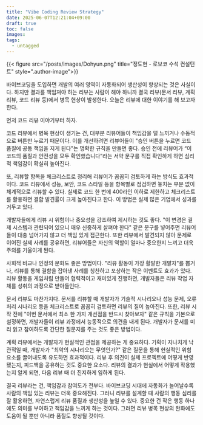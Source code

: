 ```yaml
---
title: "Vibe Coding Review Strategy"
date: 2025-06-07T12:21:04+09:00
draft: true
toc: false
images:
tags:
  - untagged
---
```


{{< figure src="/posts/images/Dohyun.png" title="정도현 - 로보코 수석 컨설턴트" style=".author-image">}}

바이브코딩을 도입하면 개발의 여러 영역이 자동화되어 생산성이 향상되는 것은 사실이다. 하지만 결과를 책임져야 하는 리뷰는 사람이 해야 하니까 결국 리뷰(문서 리뷰, 계획 리뷰, 코드 리뷰 등)에서 병목 현상이 발생한다. 오늘은 리뷰에 대한 이야기를 해 보고자 한다.

먼저 코드 리뷰 이야기부터 하자.

코드 리뷰에서 병목 현상이 생기는 건, 대부분 리뷰어들이 책임감을 덜 느끼거나 수동적으로 버튼만 누르기 때문이다. 이를 개선하려면 리뷰어들이 "승인 버튼을 누르면 코드 품질에 공동 책임을 지게 된다"는 명확한 규칙을 만들면 좋다. 승인 전에 리뷰어가 “이 코드의 품질과 안전성을 모두 확인했습니다”라는 서약 문구를 직접 확인하게 하면 심리적 책임감이 확실히 높아진다.

또, 리뷰할 항목을 체크리스트로 정리해 리뷰어가 꼼꼼히 검토하게 하는 방식도 효과적이다. 코드 리뷰에서 성능, 보안, 코드 스타일 등을 항목별로 점검하면 놓치는 부분 없이 체계적으로 리뷰할 수 있다. 실제로 코드 한 번에 400라인 이하로 제한하고 체크리스트를 활용하면 결함 발견률이 크게 높아진다고 한다. 이 방법은 실제 많은 기업에서 성과를 거두고 있다.

개발자들에게 리뷰 시 위험이나 중요성을 강조하여 제시하는 것도 좋다. "이 변경은 결제 시스템과 관련되어 있으니 매우 신중하게 살펴야 한다" 같은 문구를 넣어주면 리뷰어들이 대충 넘어가지 않고 더 책임 있게 접근한다. 또한 리뷰에서 발견되지 않아 문제로 이어진 실제 사례를 공유하면, 리뷰어들은 자신의 역할이 얼마나 중요한지 느끼고 더욱 주의를 기울이게 된다.

사회적 비교나 인정의 문화도 좋은 방법이다. "리뷰 활동이 가장 활발한 개발자"를 뽑거나, 리뷰를 통해 결함을 잡아낸 사례를 칭찬하고 포상하는 작은 이벤트도 효과가 있다. 리뷰 활동을 게임처럼 만들어 협력적이고 재미있게 진행하면, 개발자들은 리뷰 작업 자체를 성취의 과정으로 받아들인다.

문서 리뷰도 마찬가지다. 문서를 리뷰할 때 개발자가 기술적 시나리오나 성능 문제, 오류 처리 시나리오 등을 체크리스트로 꼼꼼히 검토하면 리뷰의 질이 높아진다. 또한, 리뷰 시작 전에 "이번 문서에서 최소 한 가지 개선점을 반드시 찾아보자" 같은 규칙을 기본으로 설정하면, 개발자들이 리뷰 과정에서 능동적으로 의견을 내게 된다. 개발자가 문서를 미리 읽고 참여하도록 간단한 질문지를 주는 것도 좋은 방법이다.

계획 리뷰에서는 개발자가 현실적인 관점을 제공하는 게 중요하다. 기획이 지나치게 낙관적일 때, 개발자가 "최악의 시나리오는 무엇인가?" 같은 질문을 통해 현실적인 위험 요소를 끌어내도록 유도하면 효과적이다. 리뷰 후 의견이 실제 프로젝트에 어떻게 반영됐는지, 피드백을 공유하는 것도 중요한 요소다. 리뷰의 결과가 현실에서 어떻게 작용했는지 알게 되면, 다음 리뷰 때 더 진지하게 임하게 된다.

결국 리뷰라는 건, 책임감과 참여도가 전부다. 바이브코딩 시대에 자동화가 늘어날수록 사람의 책임 있는 리뷰는 더욱 중요해진다. 그러니 리뷰를 설계할 때 사람의 행동 심리를 잘 활용하면, 자연스럽게 리뷰 품질과 생산성을 높일 수 있다. 중요한 건 작은 행동 하나에도 의미를 부여하고 책임감을 느끼게 하는 것이다. 그러면 리뷰 병목 현상의 완화에도 도움이 될 뿐만 아니라 품질도 향상될 것이다.
